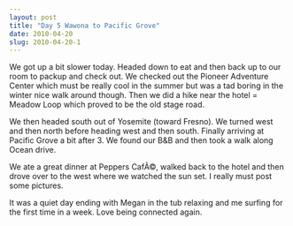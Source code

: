 ```yaml
---
layout: post
title: "Day 5 Wawona to Pacific Grove"
date: 2010-04-20
slug: 2010-04-20-1
---
```


We got up a bit slower today.  Headed down to eat and then back up to our room to packup and check out.  We checked out the Pioneer Adventure Center which must be really cool in the summer but was a tad boring in the winter nice walk around though.   Then we did a hike near the hotel   = Meadow Loop which proved to be the old stage road.

We then headed south out of Yosemite (toward Fresno).  We turned west and then north before heading west and then south.  Finally arriving at Pacific Grove a bit after 3.  We found our B&B and then took a walk along Ocean drive.

We ate a great dinner at Peppers CafÃ©, walked back to the hotel and then drove over to the west where we watched the sun set.  I really must post some pictures.

It was a quiet day ending with Megan in the tub relaxing and me surfing for the first time in a week.  Love being connected again.

